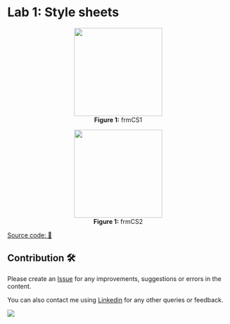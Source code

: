 # Lab 1: Style sheets

<p align="center">
<img src="https://github.com/drshahizan/learn-aspnet/blob/main/lab/styles/images/frmCS1.png"  height="200" /></br>
<b>Figure 1:</b> frmCS1
</p>

<p align="center">
<img src="https://github.com/drshahizan/learn-aspnet/blob/main/lab/styles/images/frmCS2.png"  height="200" /></br>
<b>Figure 1:</b> frmCS2
</p>

[Source code: 💾](https://drive.google.com/file/d/13liYFFY9OBHm2ujIgm79aTGBP6FNfdrR/view?usp=share_link)

## Contribution 🛠️
Please create an [Issue](https://github.com/drshahizan/Python_EDA/issues) for any improvements, suggestions or errors in the content.

You can also contact me using [Linkedin](https://www.linkedin.com/in/drshahizan/) for any other queries or feedback.

![](https://visitor-badge.glitch.me/badge?page_id=drshahizan)
